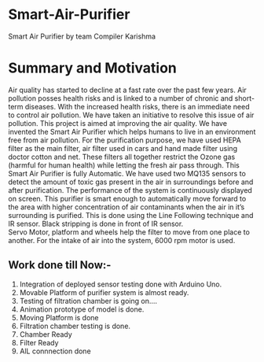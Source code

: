 # Smart-Air-Purifier
Smart Air Purifier by team Compiler Karishma
# Summary and Motivation
Air quality has started to decline at a fast rate over the past few years. Air pollution posses health risks and is linked to a number of chronic and short-term diseases. With the increased health risks, there is an immediate need to control air pollution. We have taken an initiative to resolve this issue of air pollution.
This project is aimed at improving the air quality. We have invented the Smart Air Purifier which helps humans to live in an environment free from air pollution. For the purification purpose, we have used  HEPA filter as the main filter, air filter used in cars and hand made filter using doctor cotton and net. These filters all together restrict the Ozone gas (harmful for human health) while letting the fresh air pass through.
This Smart Air Purifier is fully Automatic. We have used two MQ135 sensors to detect the amount of toxic gas present in the air in surroundings before and after purification. The performance of the system is continuously displayed on screen.
This purifier is smart enough to automatically move forward to the area with higher concentration of air contaminants when the air in it’s  surrounding is purified. This is done using the Line Following technique and IR sensor. Black stripping is done in front of IR sensor.    
Servo Motor, platform and wheels help the filter to move from one place to another. For the intake of air into the system, 6000 rpm motor is used.
## Work done till Now:-
1. Integration of deployed sensor testing done with Arduino Uno.
2. Movable Platform of purifier system is almost ready.
3. Testing of filtration chamber is going on....
4. Animation prototype of model is done.
5. Moving Platform is done
6. Filtration chamber testing is done.
7. Chamber Ready
8. Filter Ready
9. AlL connnection done




